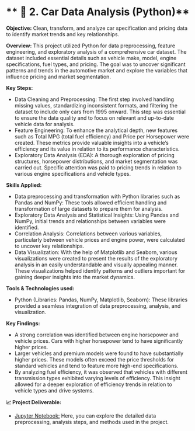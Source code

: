 # ** 🚗 2. Car Data Analysis (Python)**

**Objective:** Clean, transform, and analyze car specification and pricing data to identify market trends and key relationships.

**Overview:**
This project utilized Python for data preprocessing, feature engineering, and exploratory analysis of a comprehensive car dataset. The dataset included essential details such as vehicle make, model, engine specifications, fuel types, and pricing. The goal was to uncover significant patterns and trends in the automotive market and explore the variables that influence pricing and market segmentation.

**Key Steps:**
- Data Cleaning and Preprocessing: The first step involved handling missing values, standardizing inconsistent formats, and filtering the dataset to include only cars from 1995 onward. This step was essential to ensure the data quality and to focus on relevant and up-to-date vehicle data for analysis.
- Feature Engineering: To enhance the analytical depth, new features such as Total MPG (total fuel efficiency) and Price per Horsepower were created. These metrics provide valuable insights into a vehicle’s efficiency and its value in relation to its performance characteristics.
- Exploratory Data Analysis (EDA): A thorough exploration of pricing structures, horsepower distributions, and market segmentation was carried out. Specific attention was paid to pricing trends in relation to various engine specifications and vehicle types.

**Skills Applied:**
- Data preprocessing and transformation with Python libraries such as Pandas and NumPy: These tools allowed efficient handling and transformation of large datasets to prepare them for analysis.
- Exploratory Data Analysis and Statistical Insights: Using Pandas and NumPy, initial trends and relationships between variables were identified.
- Correlation Analysis: Correlations between various variables, particularly between vehicle prices and engine power, were calculated to uncover key relationships.
- Data Visualization: With the help of Matplotlib and Seaborn, various visualizations were created to present the results of the exploratory analysis in an easily understandable and visually appealing manner. These visualizations helped identify patterns and outliers important for gaining deeper insights into the market dynamics.

**Tools & Technologies used:**
- Python (Libraries: Pandas, NumPy, Matplotlib, Seaborn): These libraries provided a seamless integration of data preprocessing, analysis, and visualization.

**Key Findings:**
- A strong correlation was identified between engine horsepower and vehicle prices. Cars with higher horsepower tend to have significantly higher prices.
- Larger vehicles and premium models were found to have substantially higher prices. These models often exceed the price thresholds for standard vehicles and tend to feature more high-end specifications.
- By analyzing fuel efficiency, it was observed that vehicles with different transmission types exhibited varying levels of efficiency. This insight allowed for a deeper exploration of efficiency trends in relation to vehicle types and drive systems.

**📈 Project Deliverable:**
- [Jupyter Notebook:](https://colab.research.google.com/drive/1SGQndKAqy39gFsRqBYRbmIkh7FxZD_MG?usp=sharing) Here, you can explore the detailed data preprocessing, analysis steps, and methods used in the project.
